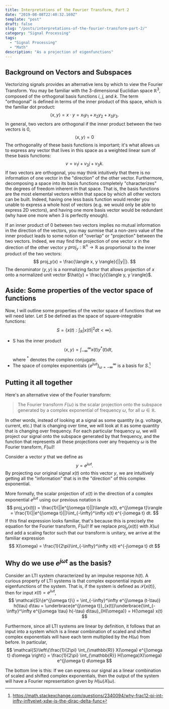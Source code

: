 ```yaml
---
title: Interpretations of the Fourier Transform, Part 2
date: "2019-08-08T22:40:32.169Z"
template: "post"
draft: false
slug: "/posts/interpretations-of-the-fourier-transform-part-2/"
category: "Signal Processing"
tags:
  - "Signal Processing"
  - "Math"
description: "As a projection of eigenfunctions"
---
```


## Background on Vectors and Subspaces

Vectorizing signals provides an alternative lens by which to view the Fourier Transform. You may be familiar with the 3-dimensional Euclidian space $\mathbb{R}^3$, composed of the orthogonal basis functions $i$, $j$, and $k$. The term "orthogonal" is defined in terms of the inner product of this space, which is the familiar dot product:
$$
\langle x, y \rangle = x \cdot y = x_1y_1 + x_2y_2 + x_3y_3.
$$
In general, two vectors are orthogonal if the inner product between the two vectors is $0$,
$$
\langle x, y \rangle = 0
$$
The orthogonality of these basis functions is important; it's what allows us to express any vector that lives in this space as a weighted linear sum of these basis functions:
$$
v = v_1 i + v_2 j + v_3 k.
$$
If two vectors are orthogonal, you may think intuitively that there is no information of one vector in the "direction" of the other vector. Furthermore, decomposing a space into its basis functions completely "characterizes" the degrees of freedom inherent in that space. That is, the basis functions are the most elemental vectors within that space by which all other vectors can be built. Indeed, having one less basis function would render you unable to express a whole host of vectors (e.g. we would only be able to express 2D vectors), and having one more basis vector would be redundant (why have one more when 3 is perfectly enough).

If an inner product of $0$ between two vectors implies no mutual information in the direction of the vectors, you may surmise that a non-zero value of the inner product leads to some notion of "overlap" or "projection" between the two vectors. Indeed, we may find the projection of one vector $x$ in the direction of the other vector $y$ $proj_y : \mathbb{R}^n \rightarrow \mathbb{R}$ as proportional to the inner product of the two vectors:
$$
proj_y(x) = \frac{\langle x, y \rangle}{||y||}.
$$
The denominator $\langle y, y \rangle$ is a normalizing factor that allows projection of $x$ onto a normalized unit vector $\hat{y} = \frac{y}{\langle y, y \rangle}$. 

## Aside: Some properties of the vector space of functions
Now, I will outline some properties of the vector space of functions that we will need later.
Let $S$ be defined as the space of square-integrable functions:
$$
S = \{x(t) : \int_{\mathbb{R}} |x(t)|^2 dt < \infty\}.
$$
+ S has the inner product
$$
\langle x, y \rangle = \int_{-\infty}^\infty x(t) y^*(t) dt,
$$
where $^*$ denotes the complex conjugate.
+ The space of complex exponentials $\{e^{j \omega t}\}_{\omega=-\infty}^\infty$ is a basis for $S$.[^1] 

## Putting it all together
Here's an alternative view of the Fourier transform:
> The Fourier transform $F(\omega)$ is the scalar projection onto the subspace generated by a complex exponential of frequency $\omega$, for all $\omega \in \mathbb{R}$.

In other words, instead of looking at a signal as some quantity (e.g. voltage, current, etc.) that is changing over time, we will look at it as some quantity that is changing over frequency. For each particular frequency $\omega$, we will project our signal onto the subspace generated by that frequency, and the function that represents all these projections over any frequency $\omega$ is the Fourier transform, $F(\omega)$!

Consider a vector $y$ that we define as
$$
y = e^{j\omega t}.
$$
By projecting our original signal $x(t)$ onto this vector $y$, we are intuitively getting all the "information" that is in the "direction" of this complex exponential.

More formally, the scalar projection of $x(t)$ in the direction of a complex exponential $e^{j\omega t}$ using our previous notation is
$$
proj_y(x(t)) = \frac{1}{||e^{j\omega t}||}\langle x(t), e^{j\omega t}\rangle = \frac{1}{||e^{j\omega t}||}\int_{-\infty}^\infty x(t) e^{-j\omega t} dt.
$$
If this final expression looks familiar, that's because this is precisely the equation for the Fourier transform, $F(\omega)$! If we replace $proj_y(x(t))$ with $X(\omega)$ and add a scaling factor such that our transform is unitary, we arrive at the familiar expression
$$
X(\omega) = \frac{1}{2\pi}\int_{-\infty}^\infty x(t) e^{-j\omega t} dt
$$


## Why do we use $e^{j\omega t}$ as the basis?
Consider an LTI system characterized by an impulse response $h(t)$. A curious property of LTI systems is that complex exponential inputs are eigenfunctions of the system. That is, if the system is defined as $\mathcal{S}\{x(t)\}$, then for input $x(t) = e^{j\omega t}$, 
$$
\mathcal{S}\{e^{j\omega t}\} = \int_{-\infty}^\infty e^{j\omega (t-\tau)} h(\tau) d\tau = \underbrace{e^{j\omega t}}_{x(t)}\underbrace{\int_{-\infty}^\infty e^{j\omega \tau} h(-\tau) d\tau}_{H(\omega)} = H(\omega) x(t)
$$

Furthermore, since all LTI systems are linear by definition, it follows that an input into a system which is a linear combination of scaled and shifted complex exponentials will have each term multiplied by the $H(\omega)$ from before. In particular,
$$
\mathcal{S}\left\{\frac{1}{2\pi} \int_{\mathbb{R}} X(\omega) e^{j\omega t} d\omega \right\} = \frac{1}{2\pi} \int_{\mathbb{R}} H(\omega)X(\omega) e^{j\omega t} d\omega
$$

The bottom line is this: If we can express our signal as a linear combination of scaled and shifted complex exponentials, then the output of the system will have a Fourier representation given by $H(\omega)X(\omega)$. 

[^1]: https://math.stackexchange.com/questions/2340094/why-frac12-pi-int-infty-inftyeiwt-xdw-is-the-dirac-delta-func 